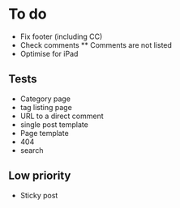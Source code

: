 # To do 

* Fix footer (including CC)
* Check comments
** Comments are not listed
* Optimise for iPad


## Tests

* Category page
* tag listing page
* URL to a direct comment
* single post template
* Page template
* 404
* search

## Low priority

* Sticky post